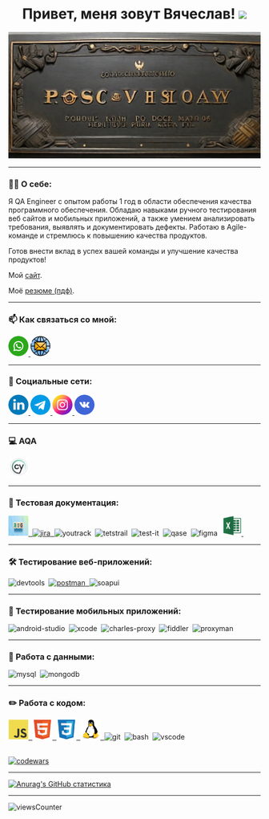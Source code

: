 <h1 align="center">Привет, меня зовут Вячеслав!
<img src="https://github.com/blackcater/blackcater/raw/main/images/Hi.gif" height="32"/></h1>

![Header](assets/logo.jpg)

---

### 👨‍💻 О себе:

Я QA Engineer с опытом работы 1 год в области обеспечения качества программного обеспечения. Обладаю навыками ручного тестирования веб сайтов и мобильных приложений, а также умением анализировать требования, выявлять и документировать дефекты. Работаю в Agile-команде и стремлюсь к повышению качества продуктов.

Готов внести вклад в успех вашей команды и улучшение качества продуктов!

Мой [сайт](https://roskoshnyi.ru/).

Моё [резюме (пдф)](https://drive.google.com/file/d/1PT_KE0AuAxGh4_OXvXKuVwtgH4wOa2S9/view?usp=drive_link).

---

### 📫 Как связаться со мной:

<div id="connection">
    <a href="https://wa.me/+79281839170" target="_blank">
      <img src="assets/whatsapp.png" width="40" height="40" alt="whatsapp" title="whatsapp" />
    </a>
    <a href="mailto:slava.roskoshnyy@gmail.com" target="_blank">
      <img src="assets/email.png" width="40" height="40" alt="email" title="email"/>
    </a>
</div>

---

### 🤝 Социальные сети:

  <div id="socials">
    <a href="https://www.linkedin.com/in/vyacheslav-roskoshnyi/" target="_blank">
      <img src="assets/linkedin.png" width="40" height="40" alt="linkedin" title="linkedin"/>
    </a>
    <a href="https://t.me/slavaroskoshnyy" target="_blank">
      <img src="assets/telegram.png" width="40" height="40" alt="telegram" title="telegram"/>
    </a>
    <a href="https://www.instagram.com/slavaroskoshnyy" target="_blank">
      <img src="assets/instagram.png" width="40" height="40" alt="instagram" title="instagram" />
    </a>
    <a href="https://vk.com/id170645190" target="_blank">
      <img src="assets/vkontakte.png" width="40" height="40" alt="vkontakte" title="vkontakte"/>
    </a>

  </div>

---

### 💻 AQA

<div>
   <!-- <a href="https://github.com/slavaroskoshnyy/feedbackformtemplate" target="_blank"> -->
		<img src="https://github.com/slavaroskoshnyy/slavaroskoshnyy/blob/main/assets/cypress.jpg" title="cypress" alt="cypress" width="40" height="40"/>&nbsp
	<!-- </a> -->
</div>

---

### 📁 Тестовая документация:

<div>
   <a href="https://github.com/slavaroskoshnyy/bug" target="_blank">
		<img src="https://github.com/slavaroskoshnyy/slavaroskoshnyy/blob/main/assets/bug2.jpg" title="bug" alt="bug" width="40" height="40"/>&nbsp
	</a>
	<a href="https://github.com/slavaroskoshnyy/jira" target="_blank">
		<img src="https://cdn.jsdelivr.net/gh/devicons/devicon/icons/jira/jira-original.svg" title="jira" alt="jira" width="40" height="40"/>&nbsp
	</a>
  <img src="https://upload.wikimedia.org/wikipedia/commons/thumb/8/8d/YouTrack_Icon.svg/1024px-YouTrack_Icon.svg.png?20200803082248" title="youtrack" alt="youtrack" width="40" height="40"/>&nbsp
  <img src="https://codahosted.io/packs/21236/unversioned/assets/LOGO/ba1091c59bab89cd2fd0f289622731fe16113d7b00905abe64759c313a4b73b76c1b0426076ed76cb74752234c734131df46992d5b8b48fc13e264240e4f7119f736cfeb64df36ded54b5cbf6198b9cadedf18dd0cac5c7dbcd16e6336c29363cd1292ba" title="testrail" alt="tetstrail" width="40" height="40"/>&nbsp
 <img src="https://docs.testit.software/images/testit_logo_icon_blue.png" title="test-it" alt="test-it" width="40" height="40"/>&nbsp
  <img src="https://luna1.co/eb0187.png" title="qase" alt="qase" width="40" height="40"/>&nbsp
  <img src="https://cdn.jsdelivr.net/gh/devicons/devicon/icons/figma/figma-original.svg" title="figma" alt="figma" width="40" height="40"/>&nbsp
	<a href="https://github.com/slavaroskoshnyy/check-list" target="_blank">
		<img src="https://github.com/slavaroskoshnyy/slavaroskoshnyy/blob/main/assets/excel.jpg" title="check list" alt="check list" width="40" height="40"/>&nbsp
	</a>
</div>

---

### 🛠 Тестирование веб-приложений:

<div>
  <img src="https://d33wubrfki0l68.cloudfront.net/38b5c953a4667366685d55db55d057c86db1fc54/a0fdc/static/acae6b24d940347661ca901ea07f47c1/chrome-dev-logo-icon.png" title="devtools" alt="devtools" width="40" height="40"/>&nbsp
	<a href="https://github.com/slavaroskoshnyy/Postman" target="_blank">
	  <img src="https://seeklogo.com/images/P/postman-logo-0087CA0D15-seeklogo.com.png" title="postman" alt="postman" width="40" height="40"/>&nbsp
	</a>
  <img src="https://static0.smartbear.co/smartbearbrand/media/images/home/soapui-icon.svg" title="soapui" alt="soapui" width="40" height="40"/>&nbsp
</div>

---

### 📱 Тестирование мобильных приложений:

<div>
  <img src="https://cdn.jsdelivr.net/gh/devicons/devicon/icons/androidstudio/androidstudio-original.svg" title="android-studio" alt="android-studio" width="40" height="40"/>&nbsp
  <img src="https://cdn.jsdelivr.net/gh/devicons/devicon/icons/xcode/xcode-original.svg" title="xcode" alt="xcode" width="40" height="40"/>&nbsp
  <img src="https://cdn.icon-icons.com/icons2/3053/PNG/512/charles_proxy_macos_bigsur_icon_190302.png" title="charles-proxy" alt="charles-proxy" width="40" height="40"/>&nbsp
  <img src="https://www.megaleechers.com/storage/Fiddler-Everywhere-Icon.png" title="fiddler" alt="fiddler" width="40" height="40"/>&nbsp
  <img src="https://pbs.twimg.com/profile_images/1589614420766126080/slAIVDtr_400x400.jpg" title="proxyman" alt="proxyman" width="40" height="40"/>&nbsp
</div>

---

### 💾 Работа с данными:

<div>
  <img src="https://cdn.jsdelivr.net/gh/devicons/devicon/icons/mysql/mysql-original.svg" title="mysql" alt="mysql" width="40" height="40"/>&nbsp
  <img src="https://cdn.jsdelivr.net/gh/devicons/devicon/icons/mongodb/mongodb-original.svg" title="mongodb" alt="mongodb" width="40" height="40"/>&nbsp
</div>

---

### ✏️ Работа с кодом:

<div>
  	<a href="https://github.com/slavaroskoshnyy/JS" target="_blank">
  		<img src="https://github.com/devicons/devicon/blob/master/icons/javascript/javascript-original.svg" title="js" alt="js" width="40" height="40"/>&nbsp
	</a>
  <a href="https://github.com/slavaroskoshnyy/HTML_SCSS" target="_blank">
  		<img src="https://github.com/devicons/devicon/blob/master/icons/html5/html5-original.svg" title="html" alt="html" width="40" height="40"/>&nbsp
  </a>
  <a href="https://github.com/slavaroskoshnyy/HTML_SCSS" target="_blank">
		<img src="https://github.com/devicons/devicon/blob/master/icons/css3/css3-original.svg" title="css" alt="css" width="40" height="40"/>&nbsp
	</a>
  <a href="https://github.com/slavaroskoshnyy/Ubuntu" target="_blank">
		<img src="https://github.com/devicons/devicon/blob/master/icons/linux/linux-original.svg" title="ubuntu" alt="ubuntu" width="40" height="40"/>&nbsp
	</a> 
  <img src="https://cdn.jsdelivr.net/gh/devicons/devicon/icons/git/git-original.svg" title="git" alt="git" width="40" height="40"/>&nbsp
  <img src="https://upload.wikimedia.org/wikipedia/commons/thumb/4/4b/Bash_Logo_Colored.svg/1024px-Bash_Logo_Colored.svg.png?20180723054350" title="bash" alt="bash" width="40" height="40"/>&nbsp
  <img src="https://cdn.jsdelivr.net/gh/devicons/devicon/icons/vscode/vscode-original.svg" title="vscode" alt="vscode" width="40" height="40"/>&nbsp
</div>
</br>

[![codewars](https://www.codewars.com/users/slavaroskoshnyy/badges/small)](https://www.codewars.com/users/slavaroskoshnyy)

<!-- <div style="margin-top:15px">
  <a href="https://www.codewars.com/users/slavaroskoshnyy" target="_blank">
		<img src="https://www.codewars.com/users/slavaroskoshnyy/badges/small" style="margin-top:15px" title="codewars" alt="codewars"/>&nbsp
	</a> 
</div><br /> -->
---

[![Anurag's GitHub статистика](https://github-readme-stats.vercel.app/api?username=slavaroskoshnyy&show_icons=true&theme=dark&locale=ru)](https://github.com/anuraghazra/github-readme-stats)

---

![viewsCounter](https://komarev.com/ghpvc/?username=slavaroskoshnyy&style=flat&color=blue)
